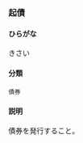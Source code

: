 <div style="display:none;">

## [あ行](securities-terms?id=あ行)
## [か行](securities-terms?id=か行)

</div>

### 起債

#### ひらがな

きさい

#### 分類

`債券`

#### 説明

債券を発行すること。

<div style="display:none;">

## [さ行](securities-terms?id=さ行)
## [た行](securities-terms?id=た行)
## [な行](securities-terms?id=な行)
## [は行](securities-terms?id=は行)
## [ま行](securities-terms?id=ま行)
## [や行](securities-terms?id=や行)
## [ら行](securities-terms?id=ら行)
## [わ行](securities-terms?id=わ行)
## [英数字・記号](securities-terms?id=英数字・記号)

</div>

